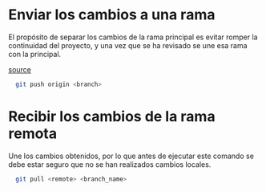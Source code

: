 # Enviar los cambios a una rama

El propósito de separar los cambios de la rama principal es evitar romper la continuidad del proyecto, y una vez que se ha revisado se une esa rama con la principal.


[source](https://docs.github.com/es/get-started/using-git/pushing-commits-to-a-remote-repository)


```bash
  git push origin <branch>
```



# Recibir los cambios de la rama remota

Une los cambios obtenidos, por lo que antes de ejecutar este comando se debe estar seguro que no se han realizados cambios locales.

```bash
  git pull <remote> <branch_name>
```
